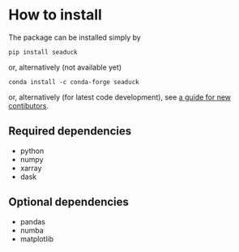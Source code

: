 # How to install

The package can be installed simply by

```shell
pip install seaduck
```

or, alternatively (not available yet)

```shell
conda install -c conda-forge seaduck
```

or, alternatively (for latest code development), see [a guide for new contibutors](guide_for_developer.md).

## Required dependencies

- python
- numpy
- xarray
- dask

## Optional dependencies

- pandas
- numba
- matplotlib
